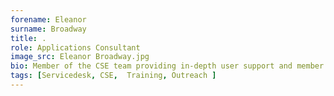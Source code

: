 ```yaml
---
forename: Eleanor
surname: Broadway
title: .
role: Applications Consultant 
image_src: Eleanor Broadway.jpg
bio: Member of the CSE team providing in-depth user support and member of the ARCHER2 Service Desk team. Also a technical assessment reviewer, course helper and outreach team member.  
tags: [Servicedesk, CSE,  Training, Outreach ] 
---
```


